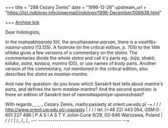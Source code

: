 +++
title = "288 Cezary Zemis"
date = "1996-12-26"
upstream_url = "https://list.indology.info/pipermail/indology/1996-December/006638.html"

+++
[Archive link](https://list.indology.info/pipermail/indology/1996-December/006638.html)

Dear Indologists,

In the _mahaabhaarata_ XIII, the _anushasaana-parvan_, there is a
_visshNu-naama-stotra_ (13.135). A footnote (in the critical edition, p.
705) to the 14th _shloka_ gives a few versions of a commentary on the
_stotra_. The commentaries divide the whole _stotra_ and call it's parts
eg.: _biija_, _shakti_, _kiilaka_, _astra_, _kavaca_, _mantra_ (D5), or
use names of body parts. Another version of the commentary, not mentioned
in the critical edition, also describes the _stotra_ as _maalaa-mantra_.

And now the question: do you know which Sanskrit text tells about
_mantra's_ parts, and defines the term _maalaa-mantra_? And the second
question: is there an edition of Sanskrit text of
_raamataapaniiya-upanisshada_?

With regards,
     _   _   _   Cezary Zemis, mailto:pasiasty at orient.uw.edu.pl -+
    /   /   /    http://www.orient.uw.edu.pl/~pasiasty           |
   /   /   /     tel.:(+48 22) 443 054, GSM:0-601 227 486        |
P A S I A S T Y  Joliot-Curie 9/29, 02-646 Warszawa, Poland      |
 /   /   /                                                       |
/_  /_  /_       --- ----------------------------------------- --+





